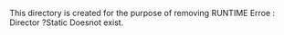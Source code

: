 This directory is created for the purpose of removing RUNTIME Erroe : Director ?Static Doesnot exist.